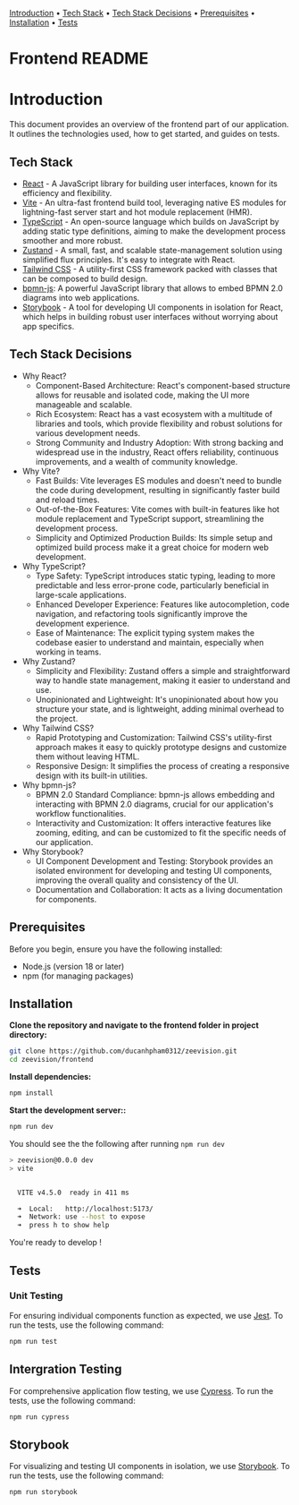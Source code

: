 [Introduction](#introduction) • 
[Tech Stack](#tech-stack) • 
[Tech Stack Decisions](#tech-stack-decisions) • 
[Prerequisites](#prerequisites) • 
[Installation](#installation) • 
[Tests](#tests) 


# Frontend README

# Introduction <a name="introduction"/>
This document provides an overview of the frontend part of our application. It outlines the technologies used, how to get started, and guides on tests.

## Tech Stack <a name="tech-stack"/>
- [React](https://react.dev/) - A JavaScript library for building user interfaces, known for its efficiency and flexibility.
- [Vite](https://vitejs.dev/) - An ultra-fast frontend build tool, leveraging native ES modules for lightning-fast server start and hot module replacement (HMR).
- [TypeScript](https://www.typescriptlang.org/) - An open-source language which builds on JavaScript by adding static type definitions, aiming to make the development process smoother and more robust.
- [Zustand](https://github.com/pmndrs/zustand) - A small, fast, and scalable state-management solution using simplified flux principles. It's easy to integrate with React.
- [Tailwind CSS](https://tailwindcss.com/) - A utility-first CSS framework packed with classes that can be composed to build design.
- [bpmn-js](https://bpmn.io/toolkit/bpmn-js/): A powerful JavaScript library that allows to embed BPMN 2.0 diagrams into web applications.
- [Storybook](https://storybook.js.org/) - A tool for developing UI components in isolation for React, which helps in building robust user interfaces without worrying about app specifics.

## Tech Stack Decisions <a name="tech-stack-decisions"/>
- Why React?
  - Component-Based Architecture: React's component-based structure allows for reusable and isolated code, making the UI more manageable and scalable.
   - Rich Ecosystem: React has a vast ecosystem with a multitude of libraries and tools, which provide flexibility and robust solutions for various development needs.
   - Strong Community and Industry Adoption: With strong backing and widespread use in the industry, React offers reliability, continuous improvements, and a wealth of community knowledge.
- Why Vite?
   - Fast Builds: Vite leverages ES modules and doesn't need to bundle the code during development, resulting in significantly faster build and reload times.
   - Out-of-the-Box Features: Vite comes with built-in features like hot module replacement and TypeScript support, streamlining the development process.
   - Simplicity and Optimized Production Builds: Its simple setup and optimized build process make it a great choice for modern web development.
- Why TypeScript?
   - Type Safety: TypeScript introduces static typing, leading to more predictable and less error-prone code, particularly beneficial in large-scale applications.
   - Enhanced Developer Experience: Features like autocompletion, code navigation, and refactoring tools significantly improve the development experience.
   - Ease of Maintenance: The explicit typing system makes the codebase easier to understand and maintain, especially when working in teams.
- Why Zustand?
   - Simplicity and Flexibility: Zustand offers a simple and straightforward way to handle state management, making it easier to understand and use.
   - Unopinionated and Lightweight: It's unopinionated about how you structure your state, and is lightweight, adding minimal overhead to the project.
- Why Tailwind CSS?
   - Rapid Prototyping and Customization: Tailwind CSS's utility-first approach makes it easy to quickly prototype designs and customize them without leaving HTML.
   - Responsive Design: It simplifies the process of creating a responsive design with its built-in utilities.
- Why bpmn-js?
   - BPMN 2.0 Standard Compliance: bpmn-js allows embedding and interacting with BPMN 2.0 diagrams, crucial for our application's workflow functionalities.
   - Interactivity and Customization: It offers interactive features like zooming, editing, and can be customized to fit the specific needs of our application.
- Why Storybook?
   - UI Component Development and Testing: Storybook provides an isolated environment for developing and testing UI components, improving the overall quality and consistency of the UI.
   - Documentation and Collaboration: It acts as a living documentation for components.
     
## Prerequisites <a name="prerequisites"/>
Before you begin, ensure you have the following installed:

- Node.js (version 18 or later) 
- npm (for managing packages)

## Installation <a name="installation"/>
**Clone the repository and navigate to the frontend folder in project directory:**
```bash
git clone https://github.com/ducanhpham0312/zeevision.git
cd zeevision/frontend
```
**Install dependencies:**
```bash
npm install
```

**Start the development server::**
```bash
npm run dev
```
You should see the the following after running `npm run dev`
```bash
> zeevision@0.0.0 dev
> vite


  VITE v4.5.0  ready in 411 ms

  ➜  Local:   http://localhost:5173/
  ➜  Network: use --host to expose
  ➜  press h to show help
```
You're ready to develop !

## Tests <a name="tests"/>
### Unit Testing
For ensuring individual components function as expected, we use [Jest](https://jestjs.io/). To run the tests, use the following command:
```bash
npm run test
```
## Intergration Testing
For comprehensive application flow testing, we use [Cypress](https://www.cypress.io/). To run the tests, use the following command:
```bash
npm run cypress
```
## Storybook
For visualizing and testing UI components in isolation, we use [Storybook](https://storybook.js.org/). To run the tests, use the following command:
```bash
npm run storybook
```


